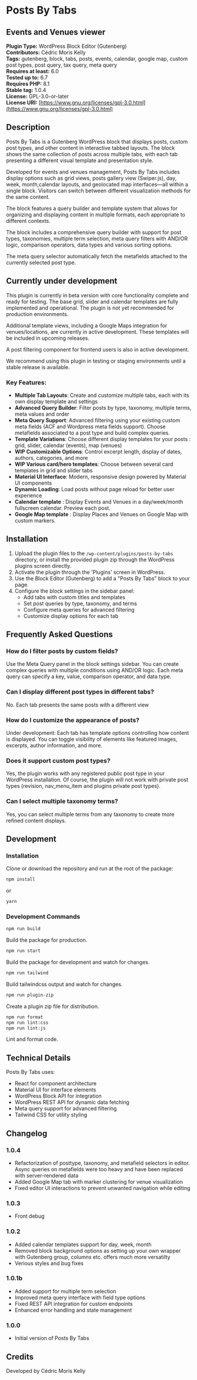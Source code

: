 
# Posts By Tabs
## Events and Venues viewer

**Plugin Type:** WordPress Block Editor (Gutenberg)  
**Contributors:** Cédric Moris Kelly  
**Tags:** gutenberg, block, tabs, posts, events, calendar, google map, custom post types, post query, tax query, meta query  
**Requires at least:** 6.0  
**Tested up to:** 6.7  
**Requires PHP:** 8.1  
**Stable tag:** 1.0.4  
**License:** GPL-3.0-or-later  
**License URI:** [https://www.gnu.org/licenses/gpl-3.0.html](https://www.gnu.org/licenses/gpl-3.0.html)

## Description

Posts By Tabs is a Gutenberg WordPress block that displays posts, custom post types, and other content in interactive tabbed layouts. The block shows the same collection of posts across multiple tabs, with each tab presenting a different visual template and presentation style.

Developed for events and venues management, Posts By Tabs includes display options such as grid views, posts gallery view (Swiper.js), day, week, month,calendar layouts, and geolocated map interfaces—all within a single block. Visitors can switch between different visualization methods for the same content.

The block features a query builder and template system that allows for organizing and displaying content in multiple formats, each appropriate to different contexts.

The block includes a comprehensive query builder with support for post types, taxonomies, multiple term selection, meta query filters with AND/OR logic, comparison operators, data types and various sorting options.

The meta query selector automatically fetch the metafields attached to the currently selected post type.

## Currently under development ##

This plugin is currently in beta version with core functionality complete and ready for testing. The base grid, slider and calendar templates are fully implemented and operational. The plugin is not yet recommended for production environments.

Additional template views, including a Google Maps integration for venues/locations, are currently in active development. These templates will be included in upcoming releases.

A post filtering component for frontend users is also in active development. 

We recommend using this plugin in testing or staging environments until a stable release is available.

### Key Features:

- **Multiple Tab Layouts**: Create and customize multiple tabs, each with its own display template and settings
- **Advanced Query Builder**: Filter posts by type, taxonomy, multiple terms, meta values and order
- **Meta Query Support**: Advanced filtering using your existing custom meta fields (ACF and Wordpress meta fields support). Choose metafields associated to a post type and build complex queries.
- **Template Variations**: Choose different display templates for your posts : grid, slider, calendar (events), map (venues)
- **WIP Customizable Options**: Control excerpt length, display of dates, authors, categories, and more
- **WIP Various card/hero templates**: Choose between several card templates in grid and slider tabs
- **Material UI Interface**: Modern, responsive design powered by Material UI components
- **Dynamic Loading**: Load posts without page reload for better user experience
- **Calendar template** : Display Events and Venues in a day/week/month fullscreen calendar. Preview each post.
- **Google Map template** : Display Places and Venues on Google Map with custom markers.

## Installation

1. Upload the plugin files to the `/wp-content/plugins/posts-by-tabs` directory, or install the provided plugin zip through the WordPress plugins screen directly.
2. Activate the plugin through the 'Plugins' screen in WordPress.
3. Use the Block Editor (Gutenberg) to add a "Posts By Tabs" block to your page.
4. Configure the block settings in the sidebar panel:
   - Add tabs with custom titles and templates
   - Set post queries by type, taxonomy, and terms
   - Configure meta queries for advanced filtering
   - Customize display options for each tab

## Frequently Asked Questions

### How do I filter posts by custom fields?

Use the Meta Query panel in the block settings sidebar. You can create complex queries with multiple conditions using AND/OR logic. Each meta query can specify a key, value, comparison operator, and data type.

### Can I display different post types in different tabs?

No. Each tab presents the same posts with a different view

### How do I customize the appearance of posts?

Under development: Each tab has template options controlling how content is displayed. You can toggle visibility of elements like featured images, excerpts, author information, and more.

### Does it support custom post types?

Yes, the plugin works with any registered public post type in your WordPress installation.
Of course, the plugin will not work with private post types (revision, nav_menu_item and plugins private post types).

### Can I select multiple taxonomy terms?

Yes, you can select multiple terms from any taxonomy to create more refined content displays.

## Development

### Installation

Clone or download the repository and run at the root of the package:

```sh
npm install
```
or
```sh
yarn
```

### Development Commands

```sh
npm run build
```
Build the package for production.

```sh
npm run start
```
Build the package for development and watch for changes.

```sh
npm run tailwind
```
Build tailwindcss output and watch for changes.

```sh
npm run plugin-zip
```
Create a plugin zip file for distribution.

```sh
npm run format
npm run lint:css
npm run lint:js
```
Lint and format code.

## Technical Details

Posts By Tabs uses:

- React for component architecture
- Material UI for interface elements
- WordPress Block API for integration
- WordPress REST API for dynamic data fetching
- Meta query support for advanced filtering
- Tailwind CSS for utility styling

## Changelog

### 1.0.4

- Refactorization of posttype, taxonomy, and metafield selectors in editor. Async queries on metafields were too heavy and have been replaced with server-rendered data
- Added Google Map tab with marker clustering for venue visualization
- Fixed editor UI interactions to prevent unwanted navigation while editing

### 1.0.3

- Front debug

### 1.0.2

- Added calendar templates support for day, week, month
- Removed block background options as setting up your own wrapper with Gutenberg group, columns etc. offers much more versatilty
- Verious styles and bug fixes

### 1.0.1b

- Added support for multiple term selection
- Improved meta query interface with field type options
- Fixed REST API integration for custom endpoints
- Enhanced error handling and state management

### 1.0.0

- Initial version of Posts By Tabs

## Credits

Developed by Cédric Moris Kelly